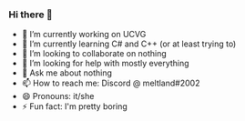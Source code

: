 ### Hi there 👋

- 🔭 I’m currently working on UCVG
- 🌱 I’m currently learning C# and C++ (or at least trying to)
- 👯 I’m looking to collaborate on nothing
- 🤔 I’m looking for help with mostly everything
- 💬 Ask me about nothing
- 📫 How to reach me: Discord @ meltland#2002
- 😄 Pronouns: it/she
- ⚡ Fun fact: I'm pretty boring
